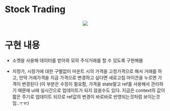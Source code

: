 # Stock Trading

<p align="center">
  <img src="https://media.vlpt.us/images/dolarge/post/28c10500-8a8a-4822-82d3-9c7e461b520a/ezgif.com-gif-maker%20(32).gif
" />
  </p>

# 구현 내용

- 소켓을 사용해 데이터를 받아와 모의 주식거래를 할 수 있도록 구현해봄

- 지정가, 시장가에 대한 구별없이 마운트 시의 가격을 고정가격으로 해서 거래를 하고, 만약 거래가격을 지금 가격으로 변경하고 싶다면 새로고침 아이콘을 누르면 가격이 변경된다 (이 부분은 수정이 필요함, 가격을 state말고 ref를 사용해서 관리하기 때문에 ui에 실시간으로 업데이트가 되지 않을수도 있다. 지금은 context의 값이 짧은 주기로 업데이트 되므로 ref값의 변경이 바로바로 반영되는것처럼 보이는것임..ㅜㅠ)
